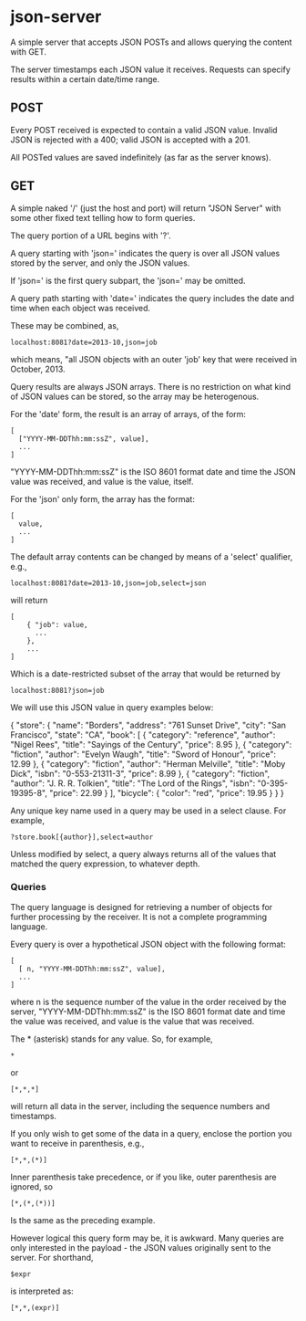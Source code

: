 json-server
===========

A simple server that accepts JSON POSTs and allows querying the content with GET.

The server timestamps each JSON value it receives. Requests can specify results
within a certain date/time range.

POST
----

Every POST received is expected to contain a valid JSON value. Invalid JSON is
rejected with a 400; valid JSON is accepted with a 201.

All POSTed values are saved indefinitely (as far as the server knows).

GET
---

A simple naked '/' (just the host and port) will return "JSON Server"
with some other fixed text telling how to form queries.

The query portion of a URL begins with '?'.

A query starting with 'json=' indicates the query is over all JSON
values stored by the server, and only the JSON values.

If 'json=' is the first query subpart, the 'json=' may be omitted.

A query path starting with 'date=' indicates the query includes the
date and time when each object was received.

These may be combined, as,

    localhost:8081?date=2013-10,json=job

which means, "all JSON objects with an outer 'job' key that were received
in October, 2013.

Query results are always JSON arrays. There is no restriction on what kind of 
JSON values can be stored, so the array may be heterogenous.

For the 'date' form, the result is an array of arrays, of the form:

    [
      ["YYYY-MM-DDThh:mm:ssZ", value],
      ...
    ]

"YYYY-MM-DDThh:mm:ssZ" is the ISO 8601 format date and time the JSON value was
received, and value is the value, itself.

For the 'json' only form, the array has the format:

    [
      value,
      ...
    ]

The default array contents can be changed by means of a 'select' qualifier, e.g.,

    localhost:8081?date=2013-10,json=job,select=json

will return

    [
        { "job": value,
          ...
        },
        ...
    ]

Which is a date-restricted subset of the array that would be returned by

    localhost:8081?json=job
    
We will use this JSON value in query examples below:

{ "store": {
    "name": "Borders",
    "address": "761 Sunset Drive",
    "city": "San Francisco",
    "state": "CA",
    "book": [ 
      { "category": "reference",
        "author": "Nigel Rees",
        "title": "Sayings of the Century",
        "price": 8.95
      },
      { "category": "fiction",
        "author": "Evelyn Waugh",
        "title": "Sword of Honour",
        "price": 12.99
      },
      { "category": "fiction",
        "author": "Herman Melville",
        "title": "Moby Dick",
        "isbn": "0-553-21311-3",
        "price": 8.99
      },
      { "category": "fiction",
        "author": "J. R. R. Tolkien",
        "title": "The Lord of the Rings",
        "isbn": "0-395-19395-8",
        "price": 22.99
      }
    ],
    "bicycle": {
      "color": "red",
      "price": 19.95
    }
  }
}

Any unique key name used in a query may be used in a select clause. For example,

    ?store.book[{author}],select=author

Unless modified by select, a query always returns all of the values that matched
the query expression, to whatever depth.

### Queries

The query language is designed for retrieving a number of objects for
further processing by the receiver. It is not a complete programming
language.

Every query is over a hypothetical JSON object with the following format:

    [ 
      [ n, "YYYY-MM-DDThh:mm:ssZ", value],
      ...
    ]

where n is the sequence number of the value in the order received by the server,
"YYYY-MM-DDThh:mm:ssZ" is the ISO 8601 format date and time the value was
received, and value is the value that was received.

The * (asterisk) stands for any value. So, for example,

    *

or

    [*,*,*]

will return all data in the server, including the sequence numbers and timestamps.

If you only wish to get some of the data in a query, enclose the portion you want
to receive in parenthesis, e.g.,

    [*,*,(*)]

Inner parenthesis take precedence, or if you like, outer parenthesis are ignored, so

    [*,(*,(*))]

Is the same as the preceding example.

However logical this query form may be, it is awkward. Many queries are only interested
in the payload - the JSON values originally sent to the server. For shorthand,

    $expr

is interpreted as:

    [*,*,(expr)]


  
